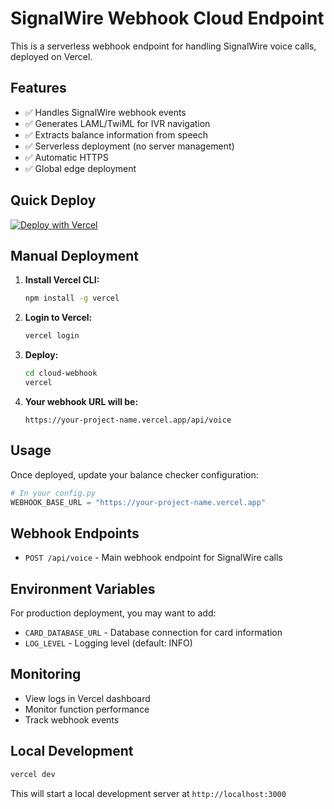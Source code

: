 # SignalWire Webhook Cloud Endpoint

This is a serverless webhook endpoint for handling SignalWire voice calls, deployed on Vercel.

## Features

- ✅ Handles SignalWire webhook events
- ✅ Generates LAML/TwiML for IVR navigation
- ✅ Extracts balance information from speech
- ✅ Serverless deployment (no server management)
- ✅ Automatic HTTPS
- ✅ Global edge deployment

## Quick Deploy

[![Deploy with Vercel](https://vercel.com/button)](https://vercel.com/new/clone?repository-url=https://github.com/your-username/signalwire-webhook)

## Manual Deployment

1. **Install Vercel CLI:**
   ```bash
   npm install -g vercel
   ```

2. **Login to Vercel:**
   ```bash
   vercel login
   ```

3. **Deploy:**
   ```bash
   cd cloud-webhook
   vercel
   ```

4. **Your webhook URL will be:**
   ```
   https://your-project-name.vercel.app/api/voice
   ```

## Usage

Once deployed, update your balance checker configuration:

```python
# In your config.py
WEBHOOK_BASE_URL = "https://your-project-name.vercel.app"
```

## Webhook Endpoints

- `POST /api/voice` - Main webhook endpoint for SignalWire calls

## Environment Variables

For production deployment, you may want to add:

- `CARD_DATABASE_URL` - Database connection for card information
- `LOG_LEVEL` - Logging level (default: INFO)

## Monitoring

- View logs in Vercel dashboard
- Monitor function performance
- Track webhook events

## Local Development

```bash
vercel dev
```

This will start a local development server at `http://localhost:3000` 